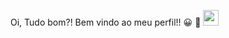 Oi, Tudo bom?!
Bem vindo ao meu perfil!! :grinning:	👋
<img src="https://marcas-logos.net/wp-content/uploads/2020/01/LinkedIn-s%C3%ADmbolo.jpg" width = 25 height = 25/>
<!--
**d-ssilva/d-ssilva** is a ✨ _special_ ✨ repository because its `README.md` (this file) appears on your GitHub profile.

Here are some ideas to get you started:

- 🔭 I’m currently working on ...
- 🌱 I’m currently learning ...
- 👯 I’m looking to collaborate on ...
- 🤔 I’m looking for help with ...
- 💬 Ask me about ...
- 📫 How to reach me: ...
- 😄 Pronouns: ...
- ⚡ Fun fact: ...
-->
